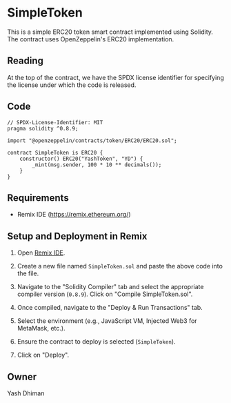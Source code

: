 # SimpleToken

This is a simple ERC20 token smart contract implemented using Solidity. The contract uses OpenZeppelin's ERC20 implementation.

## Reading

At the top of the contract, we have the SPDX license identifier for specifying the license under which the code is released.

## Code

```solidity
// SPDX-License-Identifier: MIT
pragma solidity ^0.8.9;

import "@openzeppelin/contracts/token/ERC20/ERC20.sol";

contract SimpleToken is ERC20 {
    constructor() ERC20("YashToken", "YD") {
        _mint(msg.sender, 100 * 10 ** decimals());
    }
}
```

## Requirements

- Remix IDE (https://remix.ethereum.org/)

## Setup and Deployment in Remix

1. Open [Remix IDE](https://remix.ethereum.org/).

2. Create a new file named `SimpleToken.sol` and paste the above code into the file.

3. Navigate to the "Solidity Compiler" tab and select the appropriate compiler version (`0.8.9`). Click on "Compile SimpleToken.sol".

4. Once compiled, navigate to the "Deploy & Run Transactions" tab.

5. Select the environment (e.g., JavaScript VM, Injected Web3 for MetaMask, etc.).

6. Ensure the contract to deploy is selected (`SimpleToken`).

7. Click on "Deploy".

## Owner

Yash Dhiman
